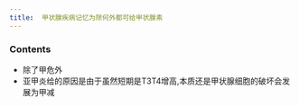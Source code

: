 ```yaml
---
title:  甲状腺疾病记忆为除何外都可给甲状腺素
--- 
```


### Contents
- 除了甲危外
- 亚甲炎给的原因是由于虽然短期是T3T4增高,本质还是甲状腺细胞的破坏会发展为甲减

